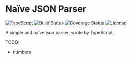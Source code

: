 # Naïve JSON Parser


<p>
  <a href="https://www.typescriptlang.org/docs/handbook/release-notes/typescript-2-5.html"><img src="https://img.shields.io/badge/TypeScript-v2.5.3-blue.svg" alt="TypeScript"></a>
  <a href="https://travis-ci.org/zhaojinxiang/naive-json-parser"><img src="https://travis-ci.org/zhaojinxiang/naive-json-parser.svg?branch=master" alt="Build Status"></a>
  <a href='https://coveralls.io/github/zhaojinxiang/naive-json-parser'><img src='https://coveralls.io/repos/github/zhaojinxiang/naive-json-parser/badge.svg' alt='Coverage Status' /></a>
  <a href="https://github.com/zhaojinxiang/naive-json-parser"><img src="https://img.shields.io/github/license/zhaojinxiang/naive-json-parser.svg" alt="License"></a>
</p>

A simple and naïve json parser, wrote by TypeScript.

TODO:

* numbers
